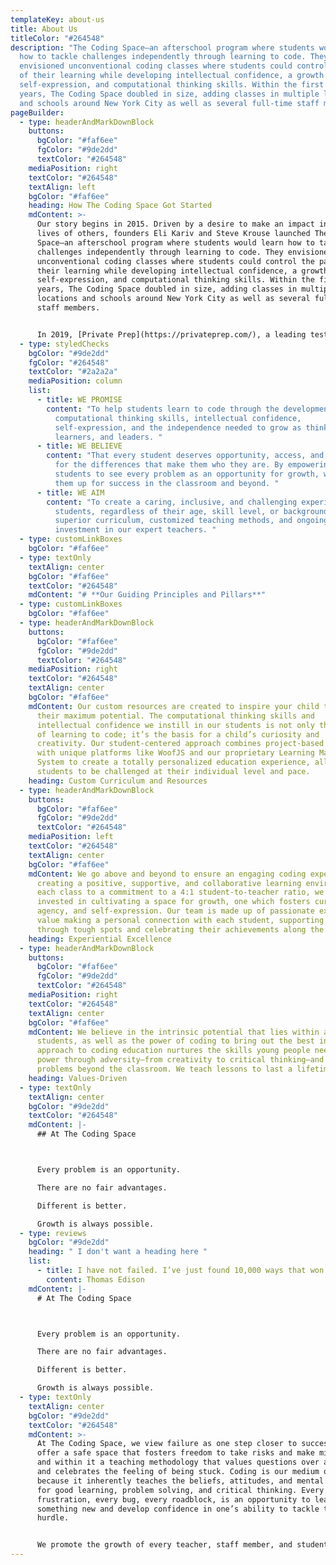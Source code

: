 ```yaml
---
templateKey: about-us
title: About Us
titleColor: "#264548"
description: "The Coding Space—an afterschool program where students would learn
  how to tackle challenges independently through learning to code. They
  envisioned unconventional coding classes where students could control the pace
  of their learning while developing intellectual confidence, a growth mindset,
  self-expression, and computational thinking skills. Within the first two
  years, The Coding Space doubled in size, adding classes in multiple locations
  and schools around New York City as well as several full-time staff members. "
pageBuilder:
  - type: headerAndMarkDownBlock
    buttons:
      bgColor: "#faf6ee"
      fgColor: "#9de2dd"
      textColor: "#264548"
    mediaPosition: right
    textColor: "#264548"
    textAlign: left
    bgColor: "#faf6ee"
    heading: How The Coding Space Got Started
    mdContent: >-
      Our story begins in 2015. Driven by a desire to make an impact in the
      lives of others, founders Eli Kariv and Steve Krouse launched The Coding
      Space—an afterschool program where students would learn how to tackle
      challenges independently through learning to code. They envisioned
      unconventional coding classes where students could control the pace of
      their learning while developing intellectual confidence, a growth mindset,
      self-expression, and computational thinking skills. Within the first two
      years, The Coding Space doubled in size, adding classes in multiple
      locations and schools around New York City as well as several full-time
      staff members.


      In 2019, [Private Prep](https://privateprep.com/), a leading test prep and tutoring company, acquired The Coding Space adding infrastructure support through human resources, technology, financial services, and more. As a part of the Private Prep family of brands, The Coding Space continues to focus on what it does best: creating a student-centered environment where children are architects of their own learning, and coding helps make that possible.
  - type: styledChecks
    bgColor: "#9de2dd"
    fgColor: "#264548"
    textColor: "#2a2a2a"
    mediaPosition: column
    list:
      - title: WE PROMISE
        content: "To help students learn to code through the development of
          computational thinking skills, intellectual confidence,
          self-expression, and the independence needed to grow as thinkers,
          learners, and leaders. "
      - title: WE BELIEVE
        content: "That every student deserves opportunity, access, and to be celebrated
          for the differences that make them who they are. By empowering
          students to see every problem as an opportunity for growth, we can set
          them up for success in the classroom and beyond. "
      - title: WE AIM
        content: "To create a caring, inclusive, and challenging experience for all
          students, regardless of their age, skill level, or background, through
          superior curriculum, customized teaching methods, and ongoing
          investment in our expert teachers. "
  - type: customLinkBoxes
    bgColor: "#faf6ee"
  - type: textOnly
    textAlign: center
    bgColor: "#faf6ee"
    textColor: "#264548"
    mdContent: "# **Our Guiding Principles and Pillars**"
  - type: customLinkBoxes
    bgColor: "#faf6ee"
  - type: headerAndMarkDownBlock
    buttons:
      bgColor: "#faf6ee"
      fgColor: "#9de2dd"
      textColor: "#264548"
    mediaPosition: right
    textColor: "#264548"
    textAlign: center
    bgColor: "#faf6ee"
    mdContent: Our custom resources are created to inspire your child to achieve
      their maximum potential. The computational thinking skills and
      intellectual confidence we instill in our students is not only the means
      of learning to code; it’s the basis for a child’s curiosity and
      creativity. Our student-centered approach combines project-based learning
      with unique platforms like WoofJS and our proprietary Learning Management
      System to create a totally personalized education experience, allowing
      students to be challenged at their individual level and pace.
    heading: Custom Curriculum and Resources
  - type: headerAndMarkDownBlock
    buttons:
      bgColor: "#faf6ee"
      fgColor: "#9de2dd"
      textColor: "#264548"
    mediaPosition: left
    textColor: "#264548"
    textAlign: center
    bgColor: "#faf6ee"
    mdContent: We go above and beyond to ensure an engaging coding experience. From
      creating a positive, supportive, and collaborative learning environment in
      each class to a commitment to a 4:1 student-to-teacher ratio, we are
      invested in cultivating a space for growth, one which fosters curiosity,
      agency, and self-expression. Our team is made up of passionate experts who
      value making a personal connection with each student, supporting them
      through tough spots and celebrating their achievements along the way.
    heading: Experiential Excellence
  - type: headerAndMarkDownBlock
    buttons:
      bgColor: "#faf6ee"
      fgColor: "#9de2dd"
      textColor: "#264548"
    mediaPosition: right
    textColor: "#264548"
    textAlign: center
    bgColor: "#faf6ee"
    mdContent: We believe in the intrinsic potential that lies within all of our
      students, as well as the power of coding to bring out the best in us. Our
      approach to coding education nurtures the skills young people need to
      power through adversity—from creativity to critical thinking—and tackle
      problems beyond the classroom. We teach lessons to last a lifetime.
    heading: Values-Driven
  - type: textOnly
    textAlign: center
    bgColor: "#9de2dd"
    textColor: "#264548"
    mdContent: |-
      ## At The Coding Space



      Every problem is an opportunity.

      There are no fair advantages.

      Different is better.

      Growth is always possible.
  - type: reviews
    bgColor: "#9de2dd"
    heading: " I don't want a heading here "
    list:
      - title: I have not failed. I’ve just found 10,000 ways that won’t work.”
        content: Thomas Edison
    mdContent: |-
      # At The Coding Space



      Every problem is an opportunity.

      There are no fair advantages.

      Different is better.

      Growth is always possible.
  - type: textOnly
    textAlign: center
    bgColor: "#9de2dd"
    textColor: "#264548"
    mdContent: >-
      At The Coding Space, we view failure as one step closer to success. We
      offer a safe space that fosters freedom to take risks and make mistakes
      and within it a teaching methodology that values questions over answers
      and celebrates the feeling of being stuck. Coding is our medium of choice
      because it inherently teaches the beliefs, attitudes, and mental models
      for good learning, problem solving, and critical thinking. Every moment of
      frustration, every bug, every roadblock, is an opportunity to learn
      something new and develop confidence in one’s ability to tackle the next
      hurdle.


      We promote the growth of every teacher, staff member, and student that enters our space in ways they most value. For our students, that means building a sense of community through collaboration and interaction that promotes their social and emotional development, fostering positive student-teacher relationships that meet the needs of each student at an individual level, and communicating progress, setbacks, and learning needs to best support them. For our teachers and staff, we advocate for their growth through providing professional development and training, including how to become better teachers and coders, and offering ongoing support and mentorship to help them along their individual journeys.
---
```

